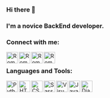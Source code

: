 ### Hi there 👋

### I'm a novice BackEnd developer.

### Connect with me:
[<img align="left" alt="Roman Balandin | LinkedIn" width="30px" src="https://img.icons8.com/color/100/000000/linkedin-2--v2.svg" />][linkedin]
[<img align="left" alt="Roman Balandin | Instagram" width="30px" src="https://img.icons8.com/fluency/48/000000/instagram-new.png" />][instagram]
[<img align="left" alt="Roman Balandin | VK" width="30px" src="https://img.icons8.com/color/100/000000/vk-com.svg" />][vk]
[<img align="left" alt="Roman Balandin | Telegram" width="30px" src="https://img.icons8.com/color/100/000000/telegram-app--v2.svg" />][telegram]

<br />

### Languages and Tools:

<img align="left" alt="Python" width="30px" src="https://img.icons8.com/color/100/000000/python--v2.svg" />
<img align="left" alt="HTML5" width="30px" src="https://img.icons8.com/color/100/000000/html-5--v1.svg" />
<img align="left" alt="CSS3" width="30px" src="https://img.icons8.com/color/100/000000/css3.svg" />
<img align="left" alt="Sass" width="30px" src="https://img.icons8.com/color/100/000000/sass.svg" />
<img align="left" alt="Visual Studio Code" width="30px" src="https://img.icons8.com/color/100/000000/visual-studio-code-2019.svg" />
<img align="left" alt="JavaScript" width="30px" src="https://img.icons8.com/color/100/000000/javascript--v2.svg" />
<img align="left" alt="Django" width="30px" src="https://img.icons8.com/color/48/000000/django.svg" />




[linkedin]: https://www.linkedin.com/in/naithy/
[instagram]: https://www.instagram.com/na1thy/
[vk]: https://vk.com/naithy
[telegram]: https://t.me/naithy



